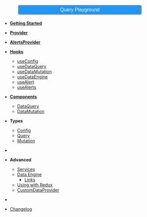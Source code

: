 [<button style="color:#FFFFFF;font-size:1rem;background-color:#2196f3;border: 2px #999 solid;border-radius: 5px;padding: 5px 10px;width: 80%; margin: 5px 10%; cursor:pointer;">Query Playground</button>](/playground/ ':ignore Query Playground')

-   [**Getting Started**](getting-started)
-   [**Provider**](provider)
-   [**AlertsProvider**](alertsProvider)
-   [**Hooks**](hooks/)
    -   [useConfig](hooks/useConfig)
    -   [useDataQuery](hooks/useDataQuery)
    -   [useDataMutation](hooks/useDataMutation)
    -   [useDataEngine](hooks/useDataEngine)
    -   [useAlert](hooks/useAlert)
    -   [useAlerts](hooks/useAlerts)
-   [**Components**](components/)
    -   [DataQuery](components/DataQuery)
    -   [DataMutation](components/DataMutation)
-   **Types**

    -   [Config](types/Config)
    -   [Query](types/Query)
    -   [Mutation](types/Mutation)

-   &nbsp;

-   **Advanced**

    -   [Services](advanced/services)
    -   [Data Engine](advanced/DataEngine)
        -   [Links](advanced/DataEngineLinks)
    -   [Using with Redux](advanced/redux)
    -   [CustomDataProvider](advanced/CustomDataProvider)

-   &nbsp;

-   [Changelog](CHANGELOG.md)
